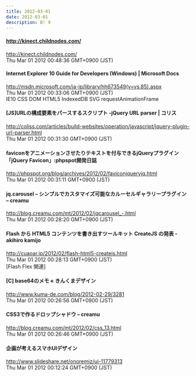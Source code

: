 ```yaml
---
title: 2012-03-01
date: 2012-03-01
description: B! 9
---
```


#### http://kinect.childnodes.com/
http://kinect.childnodes.com/<br>
Thu Mar 01 2012 00:48:36 GMT+0900 (JST)<br>


#### Internet Explorer 10 Guide for Developers (Windows) | Microsoft Docs
http://msdn.microsoft.com/ja-jp/library/hh673549(v=vs.85).aspx<br>
Thu Mar 01 2012 00:33:06 GMT+0900 (JST)<br>
IE10 CSS DOM HTML5 IndexedDB SVG requestAnimationFrame


####   [JS]URLの構成要素をパースするスクリプト -jQuery URL parser | コリス
http://coliss.com/articles/build-websites/operation/javascript/jquery-plugin-url-parser.html<br>
Thu Mar 01 2012 00:31:30 GMT+0900 (JST)<br>


#### faviconをアニメーションさせたりテキストを付与できるjQueryプラグイン「jQuery Favicon」:phpspot開発日誌
http://phpspot.org/blog/archives/2012/02/faviconjqueryjq.html<br>
Thu Mar 01 2012 00:31:11 GMT+0900 (JST)<br>


#### jq.carousel – シンプルでカスタマイズ可能なカルーセルギャラリープラグイン – creamu
http://blog.creamu.com/mt/2012/02/jqcarousel_-.html<br>
Thu Mar 01 2012 00:28:20 GMT+0900 (JST)<br>


#### Flash から HTML5 コンテンツを書き出すツールキット CreateJS の発表 - akihiro kamijo
http://cuaoar.jp/2012/02/flash-html5-createjs.html<br>
Thu Mar 01 2012 00:28:13 GMT+0900 (JST)<br>
[Flash Flex 関連]


#### [C] base64のメモ « きんくまデザイン
http://www.kuma-de.com/blog/2012-02-29/3281<br>
Thu Mar 01 2012 00:26:56 GMT+0900 (JST)<br>


#### CSS3で作るドロップシャドウ – creamu
http://blog.creamu.com/mt/2012/02/css_13.html<br>
Thu Mar 01 2012 00:26:46 GMT+0900 (JST)<br>


#### 企画が考えるスマホUIデザイン
http://www.slideshare.net/onoremiz/ui-11779313<br>
Thu Mar 01 2012 00:12:24 GMT+0900 (JST)<br>


